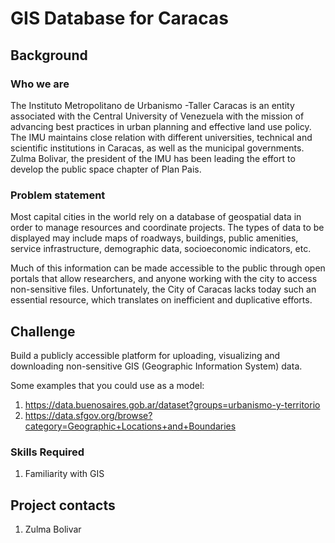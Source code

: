 # GIS Database for Caracas

## Background

### Who we are

The Instituto Metropolitano de Urbanismo -Taller Caracas is an entity associated with the Central University of Venezuela with the mission of advancing best practices in urban planning and effective land use policy. The IMU maintains close relation with different universities, technical and scientific institutions in Caracas, as well as the municipal governments. Zulma Bolivar, the president of the IMU has been leading the effort to develop the public space chapter of Plan Pais.

### Problem statement

Most capital cities in the world rely on a database of geospatial data in order to manage resources and coordinate projects. The types of data to be displayed may include maps of roadways, buildings, public amenities, service infrastructure, demographic data, socioeconomic indicators, etc.

Much of this information can be made accessible to the public through open portals that allow researchers, and anyone working with the city to access non-sensitive files. Unfortunately, the City of Caracas lacks today such an essential resource, which translates on inefficient and duplicative efforts.

## Challenge

Build a publicly accessible platform for uploading, visualizing and downloading non-sensitive GIS (Geographic Information System) data.

Some examples that you could use as a model:
1. https://data.buenosaires.gob.ar/dataset?groups=urbanismo-y-territorio
1. https://data.sfgov.org/browse?category=Geographic+Locations+and+Boundaries

### Skills Required
1. Familiarity with GIS

## Project contacts

1. Zulma Bolivar
